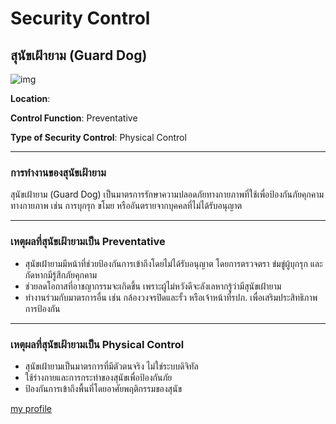 # Security Control

## สุนัขเฝ้ายาม (Guard Dog)

![img](556)

 **Location**: 
 
 **Control Function**: Preventative
 
 **Type of Security Control**: Physical Control

---

### การทำงานของสุนัขเฝ้ายาม

สุนัขเฝ้ายาม (Guard Dog) เป็นมาตรการรักษาความปลอดภัยทางกายภาพที่ใช้เพื่อป้องกันภัยคุกคามทางกายภาพ เช่น การบุกรุก ขโมย หรืออันตรายจากบุคคลที่ไม่ได้รับอนุญาต

---

### เหตุผลที่สุนัขเฝ้ายามเป็น Preventative

- สุนัขเฝ้ายามมีหน้าที่ช่วยป้องกันการเข้าถึงโดยไม่ได้รับอนุญาต โดยการตรวจตรา ข่มขู่ผู้บุกรุก และกัดหากมีรู้สึกภัยคุกคาม
- ช่วยลดโอกาสที่อาชญากรรมจะเกิดขึ้น เพราะผู้ไม่หวังดีจะลังเลหากรู้ว่ามีสุนัขเฝ้ายาม
- ทำงานร่วมกับมาตรการอื่น เช่น กล้องวงจรปิดและรั้ว หรือเจ้าหน้าที่รปภ. เพื่อเสริมประสิทธิภาพการป้องกัน

---

### เหตุผลที่สุนัขเฝ้ายามเป็น Physical Control

- สุนัขเฝ้ายามเป็นมาตรการที่มีตัวตนจริง ไม่ใช่ระบบดิจิทัล
- ใช้ร่างกายและการกระทำของสุนัขเพื่อป้องกันภัย
- ป้องกันการเข้าถึงพื้นที่โดยอาศัยพฤติกรรมของสุนัข

[my profile](https://6530200517.github.io/)










